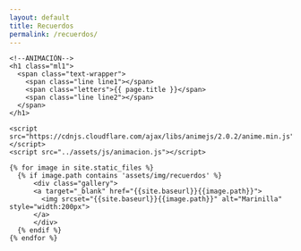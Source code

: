 ```yaml
---
layout: default
title: Recuerdos
permalink: /recuerdos/
---
```

<html>

    <!--ANIMACIÓN-->
    <h1 class="ml1">
      <span class="text-wrapper">
        <span class="line line1"></span>
        <span class="letters">{{ page.title }}</span>
        <span class="line line2"></span>
      </span>
    </h1>

    <script src="https://cdnjs.cloudflare.com/ajax/libs/animejs/2.0.2/anime.min.js"></script>
    <script src="../assets/js/animacion.js"></script>

  <!--LLAMADO A LAS IMAGENES-->

    {% for image in site.static_files %}
      {% if image.path contains 'assets/img/recuerdos' %}
          <div class="gallery">
          <a target="_blank" href="{{site.baseurl}}{{image.path}}">
            <img srcset="{{site.baseurl}}{{image.path}}" alt="Marinilla" style="width:200px">
          </a>
          </div>
      {% endif %}
    {% endfor %}

</html>

<!--div>
  {% assign image_files = site.static_files | where: "image", true %}
    {% for myimage in image_files %}
      <img src="{{site.baseurl}}{{ myimage.path }}" alt="image" width="133">
    {% endfor %}
</div-->
